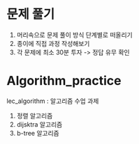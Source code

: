 # 문제 풀기

1. 머리속으로 문제 풀이 방식 단계별로 떠올리기
2. 종이에 직접 과정 작성해보기
3. 각 문제에 최소 30분 투자 -> 정답 유무 확인



# Algorithm_practice

lec_algorithm : 알고리즘 수업 과제
  1) 정렬 알고리즘
  2) dijsktra 알고리즘
  3) b-tree 알고리즘

